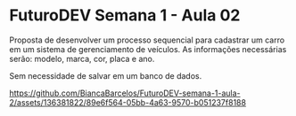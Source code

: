 # FuturoDEV Semana 1 - Aula 02

Proposta de desenvolver um processo sequencial para cadastrar um carro em um sistema de gerenciamento de veículos. As informações necessárias serão: modelo, marca, cor, placa e ano.

Sem necessidade de salvar em um banco de dados.





https://github.com/BiancaBarcelos/FuturoDEV-semana-1-aula-2/assets/136381822/89e6f564-05bb-4a63-9570-b051237f8188

